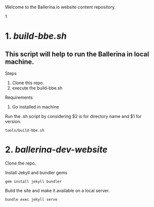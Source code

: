 Welcome to the Ballerina.io website content repository.

1
# 1. *build-bbe.sh*

## This script will help to run the Ballerina in local machine.

Steps
1. Clone this repo.
2. execute the build-bbe.sh 


Requirements
1. Go installed in machine

Run the .sh script by considering $2 is for directory name and $1 for version.
```
tools/build-bbe.sh 
```

# 2. *ballerina-dev-website*
Clone the repo.

Install Jekyll and bundler gems
```
gem install jekyll bundler
```

Build the site and make it available on a local server.
```
bundle exec jekyll serve
```
